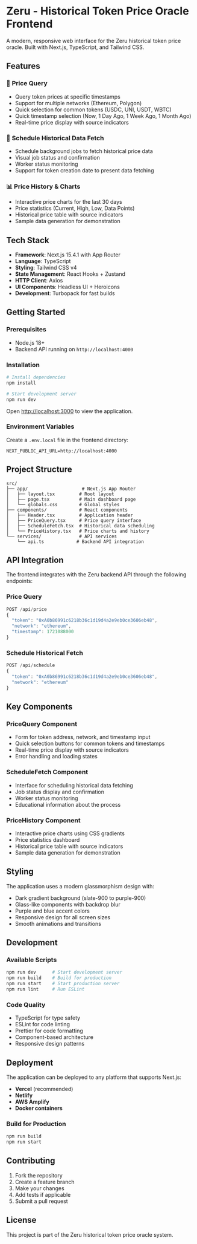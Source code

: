 # Zeru - Historical Token Price Oracle Frontend

A modern, responsive web interface for the Zeru historical token price oracle. Built with Next.js, TypeScript, and Tailwind CSS.

## Features

### 🎯 **Price Query**
- Query token prices at specific timestamps
- Support for multiple networks (Ethereum, Polygon)
- Quick selection for common tokens (USDC, UNI, USDT, WBTC)
- Quick timestamp selection (Now, 1 Day Ago, 1 Week Ago, 1 Month Ago)
- Real-time price display with source indicators

### 📅 **Schedule Historical Data Fetch**
- Schedule background jobs to fetch historical price data
- Visual job status and confirmation
- Worker status monitoring
- Support for token creation date to present data fetching

### 📊 **Price History & Charts**
- Interactive price charts for the last 30 days
- Price statistics (Current, High, Low, Data Points)
- Historical price table with source indicators
- Sample data generation for demonstration

## Tech Stack

- **Framework**: Next.js 15.4.1 with App Router
- **Language**: TypeScript
- **Styling**: Tailwind CSS v4
- **State Management**: React Hooks + Zustand
- **HTTP Client**: Axios
- **UI Components**: Headless UI + Heroicons
- **Development**: Turbopack for fast builds

## Getting Started

### Prerequisites

- Node.js 18+ 
- Backend API running on `http://localhost:4000`

### Installation

```bash
# Install dependencies
npm install

# Start development server
npm run dev
```

Open [http://localhost:3000](http://localhost:3000) to view the application.

### Environment Variables

Create a `.env.local` file in the frontend directory:

```env
NEXT_PUBLIC_API_URL=http://localhost:4000
```

## Project Structure

```
src/
├── app/                    # Next.js App Router
│   ├── layout.tsx         # Root layout
│   ├── page.tsx           # Main dashboard page
│   └── globals.css        # Global styles
├── components/            # React components
│   ├── Header.tsx         # Application header
│   ├── PriceQuery.tsx     # Price query interface
│   ├── ScheduleFetch.tsx  # Historical data scheduling
│   └── PriceHistory.tsx   # Price charts and history
└── services/              # API services
    └── api.ts            # Backend API integration
```

## API Integration

The frontend integrates with the Zeru backend API through the following endpoints:

### Price Query
```typescript
POST /api/price
{
  "token": "0xA0b86991c6218b36c1d19d4a2e9eb0ce3606eb48",
  "network": "ethereum",
  "timestamp": 1721088000
}
```

### Schedule Historical Fetch
```typescript
POST /api/schedule
{
  "token": "0xA0b86991c6218b36c1d19d4a2e9eb0ce3606eb48",
  "network": "ethereum"
}
```

## Key Components

### PriceQuery Component
- Form for token address, network, and timestamp input
- Quick selection buttons for common tokens and timestamps
- Real-time price display with source indicators
- Error handling and loading states

### ScheduleFetch Component
- Interface for scheduling historical data fetching
- Job status display and confirmation
- Worker status monitoring
- Educational information about the process

### PriceHistory Component
- Interactive price charts using CSS gradients
- Price statistics dashboard
- Historical price table with source indicators
- Sample data generation for demonstration

## Styling

The application uses a modern glassmorphism design with:
- Dark gradient background (slate-900 to purple-900)
- Glass-like components with backdrop blur
- Purple and blue accent colors
- Responsive design for all screen sizes
- Smooth animations and transitions

## Development

### Available Scripts

```bash
npm run dev      # Start development server
npm run build    # Build for production
npm run start    # Start production server
npm run lint     # Run ESLint
```

### Code Quality

- TypeScript for type safety
- ESLint for code linting
- Prettier for code formatting
- Component-based architecture
- Responsive design patterns

## Deployment

The application can be deployed to any platform that supports Next.js:

- **Vercel** (recommended)
- **Netlify**
- **AWS Amplify**
- **Docker containers**

### Build for Production

```bash
npm run build
npm run start
```

## Contributing

1. Fork the repository
2. Create a feature branch
3. Make your changes
4. Add tests if applicable
5. Submit a pull request

## License

This project is part of the Zeru historical token price oracle system.
